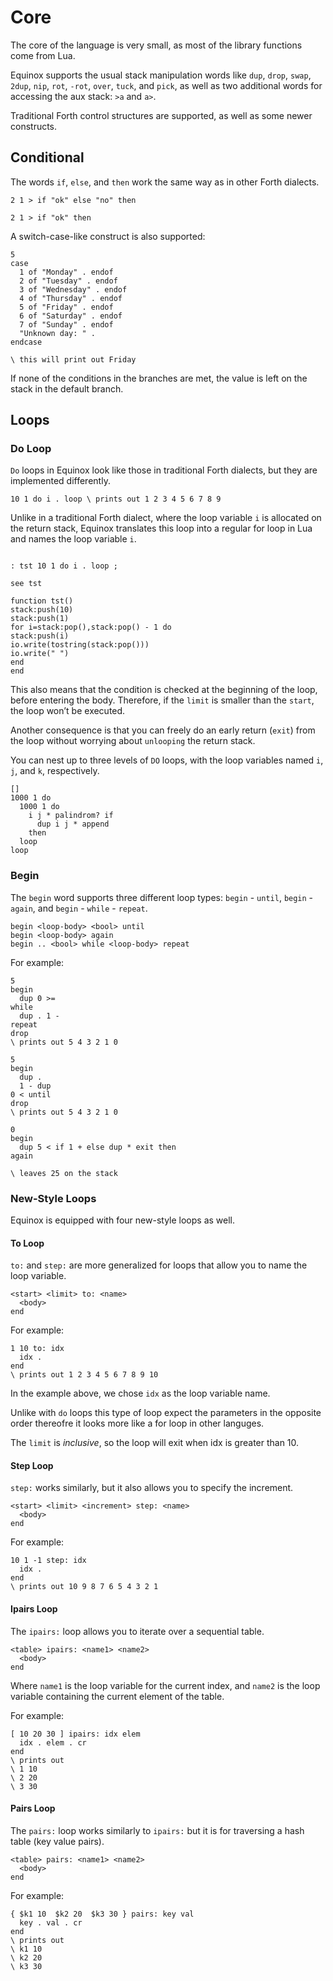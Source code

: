 # Core

The core of the language is very small, as most of the library functions come from Lua.

Equinox supports the usual stack manipulation words like `dup`, `drop`, `swap`, `2dup`, `nip`, `rot`, `-rot`, `over`, `tuck`, and `pick`, as well as two additional words for accessing the aux stack: `>a` and `a>`.

Traditional Forth control structures are supported, as well as some newer constructs.

## Conditional 

The words `if`, `else`, and `then` work the same way as in other Forth dialects.

```forth
2 1 > if "ok" else "no" then

2 1 > if "ok" then

```

A switch-case-like construct is also supported:

```forth
5
case
  1 of "Monday" . endof
  2 of "Tuesday" . endof
  3 of "Wednesday" . endof
  4 of "Thursday" . endof
  5 of "Friday" . endof
  6 of "Saturday" . endof
  7 of "Sunday" . endof
  "Unknown day: " .
endcase

\ this will print out Friday
```

If none of the conditions in the branches are met, the value is left on the stack in the default branch.

## Loops

### Do Loop

`Do` loops in Equinox look like those in traditional Forth dialects, but they are implemented differently.

```forth
10 1 do i . loop \ prints out 1 2 3 4 5 6 7 8 9
```

Unlike in a traditional Forth dialect, where the loop variable `i` is allocated on the return stack, Equinox translates this loop into a regular for loop in Lua and names the loop variable `i`.

```forth

: tst 10 1 do i . loop ;

see tst

function tst()
stack:push(10)
stack:push(1)
for i=stack:pop(),stack:pop() - 1 do
stack:push(i)
io.write(tostring(stack:pop()))
io.write(" ")
end
end
```

This also means that the condition is checked at the beginning of the loop, before entering the body. 
Therefore, if the `limit` is smaller than the `start`, the loop won’t be executed.

Another consequence is that you can freely do an early return (`exit`) from the loop without worrying about `unlooping` the return stack.

You can nest up to three levels of `DO` loops, with the loop variables named `i`, `j`, and `k`, respectively.

```forth
[]
1000 1 do
  1000 1 do
    i j * palindrom? if
      dup i j * append
    then
  loop
loop
```

### Begin

The `begin` word supports three different loop types: `begin` - `until`, `begin` - `again`, and `begin` - `while` - `repeat`.

```
begin <loop-body> <bool> until
begin <loop-body> again
begin .. <bool> while <loop-body> repeat
```

For example:

```forth
5
begin
  dup 0 >=
while
  dup . 1 -
repeat
drop
\ prints out 5 4 3 2 1 0
```

```forth
5
begin
  dup .
  1 - dup
0 < until
drop
\ prints out 5 4 3 2 1 0
```

```forth
0
begin
  dup 5 < if 1 + else dup * exit then
again

\ leaves 25 on the stack

```

### New-Style Loops

Equinox is equipped with four new-style loops as well.

#### To Loop

`to:` and `step:` are more generalized for loops that allow you to name the loop variable.

```forth
<start> <limit> to: <name>
  <body>
end
```

For example:

```forth
1 10 to: idx
  idx .
end
\ prints out 1 2 3 4 5 6 7 8 9 10
```

In the example above, we chose `idx` as the loop variable name.

Unlike with `do` loops this type of loop expect the parameters in the opposite order thereofre it looks more like a for loop in other languges.

The `limit` is *inclusive*, so the loop will exit when idx is greater than 10.

#### Step Loop

`step:` works similarly, but it also allows you to specify the increment.

```forth
<start> <limit> <increment> step: <name>
  <body>
end
```

For example:

```forth
10 1 -1 step: idx
  idx .
end
\ prints out 10 9 8 7 6 5 4 3 2 1
```

#### Ipairs Loop

The `ipairs:` loop allows you to iterate over a sequential table.

```forth
<table> ipairs: <name1> <name2>
  <body>
end
```

Where `name1` is the loop variable for the current index, and `name2` is the loop variable containing the current element of the table.

For example:

```forth
[ 10 20 30 ] ipairs: idx elem
  idx . elem . cr
end
\ prints out
\ 1 10
\ 2 20
\ 3 30
```

#### Pairs Loop

The `pairs:` loop works similarly to `ipairs:` but it is for traversing a hash table (key value pairs).


```forth
<table> pairs: <name1> <name2>
  <body>
end
```

For example:

```forth
{ $k1 10  $k2 20  $k3 30 } pairs: key val
  key . val . cr
end
\ prints out
\ k1 10
\ k2 20
\ k3 30
```
